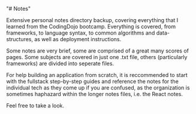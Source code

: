 "# Notes" 

Extensive personal notes directory backup, covering everything that I learned from the CodingDojo bootcamp. Everything is covered, from frameworks, to language syntax, to common algorithms and data-structures, as well as deployment instructions. 

Some notes are very brief, some are comprised of a great many scores of pages. Some subjects are covered in just one .txt file, others (particularly frameworks) are divided into seperate files. 

For help building an application from scratch, it is reccommended to start with the fullstack step-by-step guides and reference the notes for the individual tech as they come up if you are confused, as the organization is sometimes haphazard within the longer notes files, i.e. the React notes.

Feel free to take a look.
